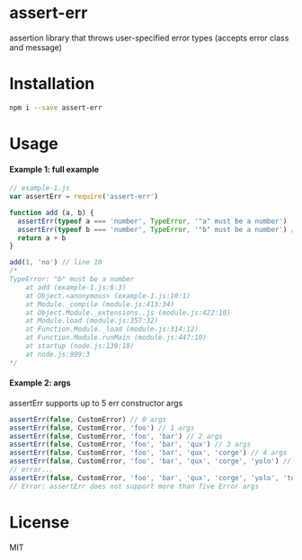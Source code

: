 # assert-err
assertion library that throws user-specified error types (accepts error class and message)

# Installation
```bash
npm i --save assert-err
```

# Usage
#### Example 1: full example
```js
// example-1.js
var assertErr = require('assert-err')

function add (a, b) {
  assertErr(typeof a === 'number', TypeError, '"a" must be a number')
  assertErr(typeof b === 'number', TypeError, '"b" must be a number') //  line 6
  return a + b
}

add(1, 'no') // line 10
/*
TypeError: "b" must be a number
    at add (example-1.js:6:3)
    at Object.<anonymous> (example-1.js:10:1)
    at Module._compile (module.js:413:34)
    at Object.Module._extensions..js (module.js:422:10)
    at Module.load (module.js:357:32)
    at Function.Module._load (module.js:314:12)
    at Function.Module.runMain (module.js:447:10)
    at startup (node.js:139:18)
    at node.js:999:3
*/
```
#### Example 2: args
assertErr supports up to 5 err constructor args
```js
assertErr(false, CustomError) // 0 args
assertErr(false, CustomError, 'foo') // 1 args
assertErr(false, CustomError, 'foo', 'bar') // 2 args
assertErr(false, CustomError, 'foo', 'bar', 'qux') // 3 args
assertErr(false, CustomError, 'foo', 'bar', 'qux', 'corge') // 4 args
assertErr(false, CustomError, 'foo', 'bar', 'qux', 'corge', 'yolo') // 5 args
// error...
assertErr(false, CustomError, 'foo', 'bar', 'qux', 'corge', 'yolo', 'toomany') // 6 args
// Error: assertErr does not support more than five Error args
```

# License
MIT
